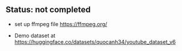 ## Status: not completed ##

- set up ffmpeg file
https://ffmpeg.org/

- Demo dataset at https://huggingface.co/datasets/quocanh34/youtube_dataset_v6
